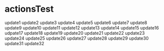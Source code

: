# actionsTest
update1
update2
update3
update4
update5
update6
update7
update8
update9
update10
update11
update12
update13
update14
update15
update16
udpate17
update18
update19
update20
update21
update22
update23
update24
update25
update26
update27
update28
update29
update30
update31
update32
